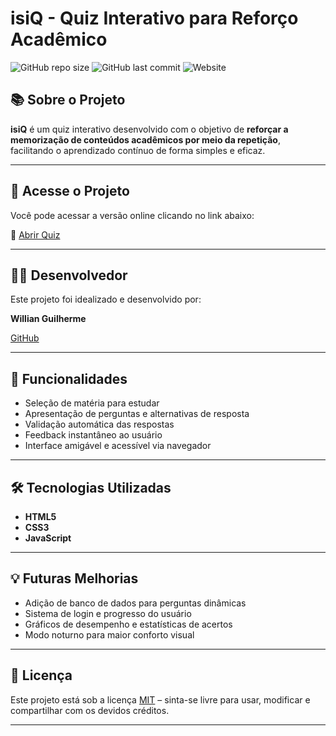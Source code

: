 # isiQ - Quiz Interativo para Reforço Acadêmico

![GitHub repo size](https://img.shields.io/github/repo-size/wisidev/Quiz)
![GitHub last commit](https://img.shields.io/github/last-commit/wisidev/Quiz)
![Website](https://img.shields.io/website?down_color=red&down_message=offline&up_color=green&up_message=online&url=https%3A%2F%2Fwisidev.github.io%2FQuiz%2Finicial.html)

## 📚 Sobre o Projeto

**isiQ** é um quiz interativo desenvolvido com o objetivo de **reforçar a memorização de conteúdos acadêmicos por meio da repetição**, facilitando o aprendizado contínuo de forma simples e eficaz.

---

## 🚀 Acesse o Projeto

Você pode acessar a versão online clicando no link abaixo:

🔗 [Abrir Quiz](https://wisidev.github.io/Quiz/inicio.html)

---

## 👨‍💻 Desenvolvedor

Este projeto foi idealizado e desenvolvido por:

**Willian Guilherme**

[GitHub](https://github.com/wisidev)

---

## 📌 Funcionalidades

- Seleção de matéria para estudar
- Apresentação de perguntas e alternativas de resposta
- Validação automática das respostas
- Feedback instantâneo ao usuário
- Interface amigável e acessível via navegador

---

## 🛠 Tecnologias Utilizadas

- **HTML5**
- **CSS3**
- **JavaScript**

---

## 💡 Futuras Melhorias

- Adição de banco de dados para perguntas dinâmicas
- Sistema de login e progresso do usuário
- Gráficos de desempenho e estatísticas de acertos
- Modo noturno para maior conforto visual

---

## 📄 Licença

Este projeto está sob a licença [MIT](https://opensource.org/licenses/MIT) – sinta-se livre para usar, modificar e compartilhar com os devidos créditos.

---

